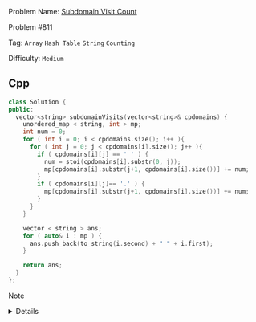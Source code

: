 Problem Name: [Subdomain Visit Count](https://leetcode.com/problems/subdomain-visit-count/description/)

Problem #811

Tag: `Array` `Hash Table` `String` `Counting`

Difficulty: `Medium`

## Cpp

```cpp
class Solution {
public:
  vector<string> subdomainVisits(vector<string>& cpdomains) {
    unordered_map < string, int > mp;
    int num = 0;
    for ( int i = 0; i < cpdomains.size(); i++ ){
      for ( int j = 0; j < cpdomains[i].size(); j++ ){
        if ( cpdomains[i][j] == ' ' ) {
          num = stoi(cpdomains[i].substr(0, j));
          mp[cpdomains[i].substr(j+1, cpdomains[i].size())] += num;
        }
        if ( cpdomains[i][j]== '.' ) {
          mp[cpdomains[i].substr(j+1, cpdomains[i].size())] += num;
        }
      }
    }

    vector < string > ans;
    for ( auto& i : mp ) {
      ans.push_back(to_string(i.second) + " " + i.first);
    }

    return ans;
  }
};
```

> [!NOTE]
>
> <details>
>   <li></li>
>   <li></li>
> </details>
